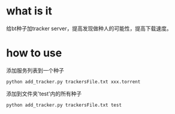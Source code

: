 # what is it 

给bt种子加tracker server，提高发现做种人的可能性，提高下载速度。

# how to use

添加服务列表到一个种子
``` shell
python add_tracker.py trackersFile.txt xxx.torrent
```

添加到文件夹'test'内的所有种子
``` shell
python add_tracker.py trackersFile.txt test
```

